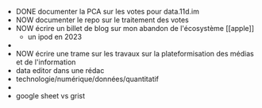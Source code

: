 - DONE documenter la PCA sur les votes pour data.11d.im
- NOW documenter le repo sur le traitement des votes
- NOW écrire un billet de blog sur mon abandon de l'écosystème [[apple]]
	- un ipod en 2023
-
- NOW écrire une trame sur les travaux sur la plateformisation des médias et de l'information
- data editor dans une rédac
- technologie/numérique/données/quantitatif
-
- google sheet vs grist